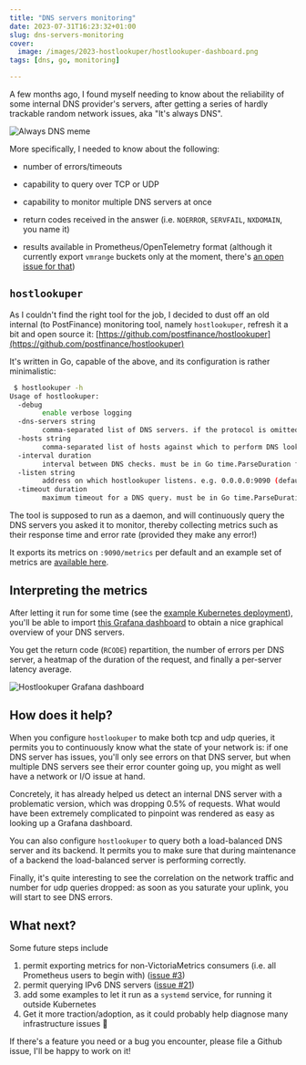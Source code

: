 ```yaml
---
title: "DNS servers monitoring"
date: 2023-07-31T16:23:32+01:00
slug: dns-servers-monitoring
cover:
  image: /images/2023-hostlookuper/hostlookuper-dashboard.png
tags: [dns, go, monitoring]

---
```


A few months ago, I found myself needing to know about the reliability of some internal DNS provider's servers, after getting a series of hardly trackable random network issues, aka "It's always DNS".

![Always DNS meme](https://i.redd.it/qlbz5kaucva51.jpg)

More specifically, I needed to know about the following:

* number of errors/timeouts

* capability to query over TCP or UDP

* capability to monitor multiple DNS servers at once

* return codes received in the answer (i.e. `NOERROR`, `SERVFAIL`, `NXDOMAIN`, you name it)

* results available in Prometheus/OpenTelemetry format (although it currently export `vmrange` buckets only at the moment, there's [an open issue for that](https://github.com/postfinance/hostlookuper/issues/3))

## `hostlookuper`

As I couldn't find the right tool for the job, I decided to dust off an old internal (to PostFinance) monitoring tool, namely `hostlookuper`, refresh it a bit and open source it: [https://github.com/postfinance/hostlookuper](https://github.com/postfinance/hostlookuper)

It's written in Go, capable of the above, and its configuration is rather minimalistic:

```bash
 $ hostlookuper -h
Usage of hostlookuper:
  -debug
        enable verbose logging
  -dns-servers string
        comma-separated list of DNS servers. if the protocol is omitted, udp is implied, and if the port is omitted, 53 is implied (default "udp://9.9.9.9:53,udp://8.8.8.8:53,udp://one.one.one.one:53")
  -hosts string
        comma-separated list of hosts against which to perform DNS lookups (default "google.ch,ch.ch")
  -interval duration
        interval between DNS checks. must be in Go time.ParseDuration format, e.g. 5s or 5m or 1h, etc (default 5s)
  -listen string
        address on which hostlookuper listens. e.g. 0.0.0.0:9090 (default ":9090")
  -timeout duration
        maximum timeout for a DNS query. must be in Go time.ParseDuration format, e.g. 5s or 5m or 1h, etc (default 5s)
```

The tool is supposed to run as a daemon, and will continuously query the DNS servers you asked it to monitor, thereby collecting metrics such as their response time and error rate (provided they make any error!)

It exports its metrics on `:9090/metrics` per default and an example set of metrics are [available here](https://github.com/postfinance/hostlookuper/blob/97e9ec11bb2258fa0a14eed1b33564f2dd98b05e/doc/example_metrics).

## Interpreting the metrics

After letting it run for some time (see the [example Kubernetes deployment](https://github.com/postfinance/hostlookuper/blob/main/deploy/k8s/deployment.yaml)), you'll be able to import [this Grafana dashboard](https://github.com/postfinance/hostlookuper/blob/main/doc/Hostlookuper_grafana.json) to obtain a nice graphical overview of your DNS servers.

You get the return code (`RCODE`) repartition, the number of errors per DNS server, a heatmap of the duration of the request, and finally a per-server latency average.

![Hostlookuper Grafana dashboard](/images/2023-hostlookuper/hostlookuper-dashboard.png)

## How does it help?

When you configure `hostlookuper` to make both tcp and udp queries, it permits you to continuously know what the state of your network is: if one DNS server has issues, you'll only see errors on that DNS server, but when multiple DNS servers see their error counter going up, you might as well have a network or I/O issue at hand.

Concretely, it has already helped us detect an internal DNS server with a problematic version, which was dropping 0.5% of requests. What would have been extremely complicated to pinpoint was rendered as easy as looking up a Grafana dashboard.

You can also configure `hostlookuper` to query both a load-balanced DNS server and its backend. It permits you to make sure that during maintenance of a backend the load-balanced server is performing correctly.

Finally, it's quite interesting to see the correlation on the network traffic and number for udp queries dropped: as soon as you saturate your uplink, you will start to see DNS errors.

## What next?

Some future steps include

1. permit exporting metrics for non-VictoriaMetrics consumers (i.e. all Prometheus users to begin with) ([issue #3](https://github.com/postfinance/hostlookuper/issues/3))
1. permit querying IPv6 DNS servers ([issue #21](https://github.com/postfinance/hostlookuper/issues/21))
1. add some examples to let it run as a `systemd` service, for running it outside Kubernetes
1. Get it more traction/adoption, as it could probably help diagnose many infrastructure issues 🙂

If there's a feature you need or a bug you encounter, please file a Github issue, I'll be happy to work on it!